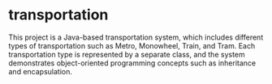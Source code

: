 # transportation
This project is a Java-based transportation system, which includes different types of transportation such as Metro, Monowheel, Train, and Tram. Each transportation type is represented by a separate class, and the system demonstrates object-oriented programming concepts such as inheritance and encapsulation.
